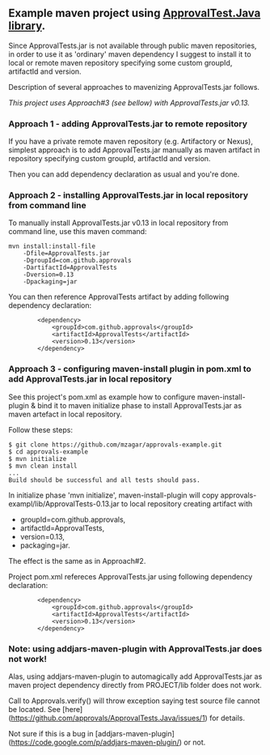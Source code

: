 ## Example maven project using [ApprovalTest.Java library](www.approvaltests.com).

Since ApprovalTests.jar is not available through public maven repositories,
in order to use it as 'ordinary' maven dependency I suggest to install it 
to local or remote maven repository specifying some custom groupId, artifactId and version.

Description of several approaches to mavenizing ApprovalTests.jar follows.

*This project uses Approach#3 (see bellow) with ApprovalTests.jar v0.13.*


### Approach 1 - adding ApprovalTests.jar to remote repository
If you have a private remote maven repository (e.g. Artifactory or Nexus), 
simplest approach is to add ApprovalTests.jar manually as maven artifact 
in repository specifying custom groupId, artifactId and version.

Then you can add dependency declaration as usual and you're done.

### Approach 2 - installing ApprovalTests.jar in local repository from command line
To manually install ApprovalTests.jar v0.13 in local repository from command line, use this maven command:

```
mvn install:install-file 
    -Dfile=ApprovalTests.jar 
    -DgroupId=com.github.approvals 
    -DartifactId=ApprovalTests 
    -Dversion=0.13 
    -Dpackaging=jar
```

You can then reference ApprovalTests artifact by adding following dependency declaration:
```
        <dependency>
            <groupId>com.github.approvals</groupId>
            <artifactId>ApprovalTests</artifactId>
            <version>0.13</version>
        </dependency>
```

### Approach 3 - configuring maven-install plugin in pom.xml to add ApprovalTests.jar in local repository

See this project's pom.xml as example how to configure maven-install-plugin & bind it to maven initialize phase to install ApprovalTests.jar as maven artefact in local repository.

Follow these steps:
```
$ git clone https://github.com/mzagar/approvals-example.git
$ cd approvals-example
$ mvn initialize
$ mvn clean install
...
Build should be successful and all tests should pass.
```

In initialize phase 'mvn initialize', maven-install-plugin will copy approvals-exampl/lib/ApprovalTests-0.13.jar
to local repository creating artifact with 
* groupId=com.github.approvals, 
* artifactId=ApprovalTests, 
* version=0.13, 
* packaging=jar.

The effect is the same as in Approach#2. 

Project pom.xml refereces ApprovalTests.jar using following dependency declaration:
```
        <dependency>
            <groupId>com.github.approvals</groupId>
            <artifactId>ApprovalTests</artifactId>
            <version>0.13</version>
        </dependency>
```


### Note: using addjars-maven-plugin with ApprovalTests.jar does not work!
Alas, using addjars-maven-plugin to automagically add ApprovalTests.jar as maven
project dependency directly from PROJECT/lib folder does not work. 

Call to Approvals.verify() will throw exception
saying test source file cannot be located. See [here] (https://github.com/approvals/ApprovalTests.Java/issues/1) for details.

Not sure if this is a bug in [addjars-maven-plugin] (https://code.google.com/p/addjars-maven-plugin/) or not.


